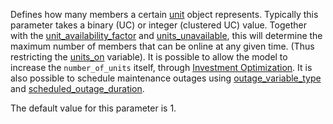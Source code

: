 Defines how many members a certain [unit](@ref) object represents. Typically this parameter takes a binary (UC) or integer (clustered UC) value. Together with the [unit\_availability\_factor](@ref) and [units\_unavailable](@ref), this will determine the maximum number of members that can be online at any given time. (Thus restricting the [units\_on](@ref) variable). It is possible to allow the model to increase the `number_of_units` itself, through [Investment Optimization](@ref). It is also possible to schedule maintenance outages using [outage\_variable\_type](@ref) and [scheduled\_outage\_duration](@ref).

The default value for this parameter is 1.
